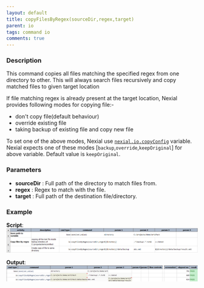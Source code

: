 ```yaml
---
layout: default
title: copyFilesByRegex(sourceDir,regex,target)
parent: io
tags: command io
comments: true
---
```



### Description
This command copies all files matching the specified regex from one directory to other. This will always search 
files recursively and copy matched files to given target location

If file matching regex is already present at the target location, Nexial provides following modes for copying file:-
- don't copy file(default behaviour)
- override existing file
- taking backup of existing file and copy new file

To set one of the above modes, Nexial use [`nexial.io.copyConfig`](../../systemvars/index#nexial.io.copyConfig) variable.
Nexial expects one of these modes  [`backup`,`override`,`keepOriginal`] for above variable. Default value is `keepOriginal`.

### Parameters
- **sourceDir** : Full path of the directory to match files from.
- **regex** : Regex to match with the file.
- **target** : Full path of the destination file/directory.


### Example
**Script**:<br/>
![script](image/copyFilesByRegex_01.png)

**Output**:<br/>
![output](image/copyFilesByRegex_02.png)
